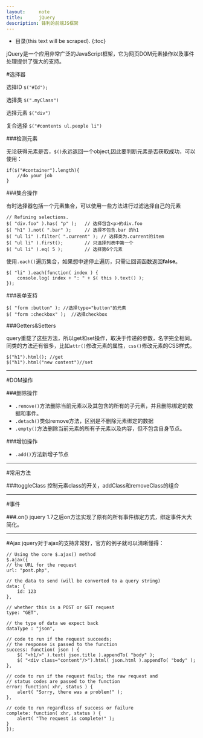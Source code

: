 ```yaml
---
layout:     note
title:      jQuery
description: 锋利的前端JS框架
---
```


* 目录(this text will be scraped).
{:toc}


jQuery是一个应用非常广泛的JavaScript框架，它为网页DOM元素操作以及事件处理提供了强大的支持。

#选择器

选择ID `$("#Id");`

选择类 `$(".myClass")`

选择元素 `$("div")`

复合选择 `$("#contents ul.people li")`

###检测元素

无论获得元素是否，`$()`永远返回一个object,因此要判断元素是否获取成功，可以使用：
    
    if($("#container").length){
        //do your job
    }


###集合操作

有时选择器包括一个元素集合，可以使用一些方法进行过滤选择自己的元素

    // Refining selections.
    $( "div.foo" ).has( "p" );   // 选择包含<p>的div.foo
    $( "h1" ).not( ".bar" );     // 选择不包含.bar 的h1
    $( "ul li" ).filter( ".current" ); // 选择类为.current的item
    $( "ul li" ).first();        // 只选择列表中第一个
    $( "ul li" ).eq( 5 );        // 选择第6个元素


使用`.each()`遍历集合，如果想中途停止遍历，只需让回调函数返回**false**。

    $( "li" ).each(function( index ) {
        console.log( index + ": " + $( this ).text() );
    });

###表单支持

    $( "form :button" ); //选择type="button"的元素
    $( "form :checkbox" );  //选择checkbox

###Getters&Setters

query重载了这些方法，所以get和set操作，取决于传递的参数，名字完全相同。同类的方法还有很多，比如`attr()`修改元素的属性，`css()`修改元素的CSS样式。

    $("h1").html(); //get
    $("h1").html("new content")//set
    
 
---------------

#DOM操作

###删除操作

+ `.remove()`方法删除当前元素以及其包含的所有的子元素，并且删除绑定的数据和事件。
+ `.detach()`类似remove方法，区别是不删除元素绑定的数据
+ `.empty()`方法删除当前元素的所有子元素以及内容，但不包含自身节点。


###增加操作

+ `.add()`方法新增子节点

---------------


#常用方法

###toggleClass
控制元素class的开关，addClass和removeClass的组合

--------------

#事件

###.on()
jquery 1.7之后on方法实现了原有的所有事件绑定方式，绑定事件大大简化。

--------------
    
#Ajax
jquery对于ajax的支持非常好，官方的例子就可以清晰懂得：

    // Using the core $.ajax() method
    $.ajax({
    // the URL for the request
    url: "post.php",
 
    // the data to send (will be converted to a query string)
    data: {
        id: 123
    },
 
    // whether this is a POST or GET request
    type: "GET",
 
    // the type of data we expect back
    dataType : "json",
 
    // code to run if the request succeeds;
    // the response is passed to the function
    success: function( json ) {
        $( "<h1/>" ).text( json.title ).appendTo( "body" );
        $( "<div class="content"/>").html( json.html ).appendTo( "body" );
    },
 
    // code to run if the request fails; the raw request and
    // status codes are passed to the function
    error: function( xhr, status ) {
        alert( "Sorry, there was a problem!" );
    },
 
    // code to run regardless of success or failure
    complete: function( xhr, status ) {
        alert( "The request is complete!" );
    }
    });